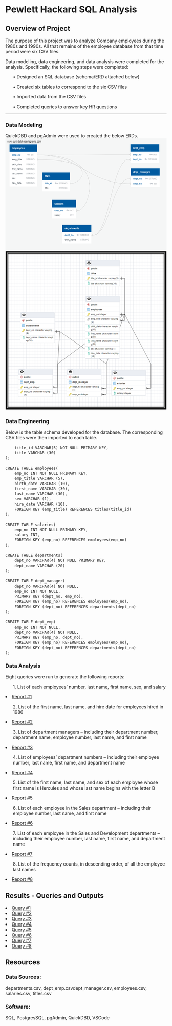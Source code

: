 # Pewlett Hackard SQL Analysis

## Overview of Project
The purpose of this project was to analyze Company employees during the 1980s and 1990s. All that remains of the employee database from that time period were six CSV files.

Data modeling, data engineering, and data analysis were completed for the analysis.  Specifically, the following steps were completed:
<ul> •	Designed an SQL database (schema/ERD attached below) </ul>
<ul> •	Created six tables to correspond to the six CSV files </ul>
<ul> •	Imported data from the CSV files </ul>
<ul> •	Completed queries to answer key HR questions </ul>
<hr>

### Data Modeling
QuickDBD and pgAdmin were used to created the below ERDs.
<img src = "images/PewlettHackard_db_ERD_QuickDBD.png">
<img src = "images/PewlettHackard_db_ERD.png">

### Data Engineering
Below is the table schema developed for the database. The corresponding CSV files were then imported to each table.
```CREATE TABLE titles(
	title_id VARCHAR(5) NOT NULL PRIMARY KEY, 
	title VARCHAR (30)
);

CREATE TABLE employees(
	emp_no INT NOT NULL PRIMARY KEY,
	emp_title VARCHAR (5),
	birth_date VARCHAR (10),
	first_name VARCHAR (30),
	last_name VARCHAR (30),
	sex VARCHAR (1),
	hire_date VARCHAR (10),
	FOREIGN KEY (emp_title) REFERENCES titles(title_id)
);

CREATE TABLE salaries(
	emp_no INT NOT NULL PRIMARY KEY,
	salary INT,
	FOREIGN KEY (emp_no) REFERENCES employees(emp_no)
);

CREATE TABLE departments(
	dept_no VARCHAR(4) NOT NULL PRIMARY KEY, 
	dept_name VARCHAR (20)
);

CREATE TABLE dept_manager(
	dept_no VARCHAR(4) NOT NULL,
	emp_no INT NOT NULL,
	PRIMARY KEY (dept_no, emp_no),
	FOREIGN KEY (emp_no) REFERENCES employees(emp_no),
	FOREIGN KEY (dept_no) REFERENCES departments(dept_no)
);

CREATE TABLE dept_emp(
	emp_no INT NOT NULL,
	dept_no VARCHAR(4) NOT NULL, 
	PRIMARY KEY (emp_no, dept_no),
	FOREIGN KEY (emp_no) REFERENCES employees(emp_no),
	FOREIGN KEY (dept_no) REFERENCES departments(dept_no)
);
```

### Data Analysis
Eight queries were run to generate the following reports:
<ol> 1.	List of each employees’ number, last name, first name, sex, and salary </ol>
<li><a href = "Query Results/Query 1_data-1676224140167.csv"> Report #1 </a></li>
<ol> 2.	List of the first name, last name, and hire date for employees hired in 1986 </ol>
<li><a href = "Query Results/Query 2_data-1676227624276.csv"> Report #2 </a></li>
<ol> 3.	List of department managers – including their department number, department name, employee number, last name, and first name </ol>
<li><a href = "Query Results/Query 3_data-1676229890024.csv"> Report #3 </a></li>
<ol> 4.	List of employees’ department numbers – including their employee number, last name, first name, and department name </ol>
<li><a href = "Query Results/Query 4_data-1676231835786.csv"> Report #4 </a></li>
<ol> 5.	List of the first name, last name, and sex of each employee whose first name is Hercules and whose last name begins with the letter B </ol>
<li><a href = "Query Results/Query 5_data-1676232646666.csv"> Report #5</a></li>
<ol> 6.	List of each employee in the Sales department – including their employee number, last name, and first name </ol>
<li><a href = "Query Results/Query 6_data-1676232994548.csv"> Report #6</a></li>
<ol> 7.	List of each employee in the Sales and Development departments – including their employee number, last name, first name, and department name </ol>
<li><a href = "Query Results/Query 7_data-1676233191647.csv"> Report #7</a></li>
<ol> 8.	List of the frequency counts, in descending order, of all the employee last names </ol>
<li><a href = "Query Results/Query 8_data-1676234311246.csv"> Report #8 </a></li>

## Results - Queries and Outputs
<li><a href = "EmployeeSQL/Query #1.sql"> Query #1 </a></li>
<li><a href = "EmployeeSQL/Query #2.sql"> Query #2 </a></li>
<li><a href = "EmployeeSQL/Query #3.sql"> Query #3 </a></li>
<li><a href = "EmployeeSQL/Query #4.sql"> Query #4 </a></li>
<li><a href = "EmployeeSQL/Query #5.sql"> Query #5 </a></li>
<li><a href = "EmployeeSQL/Query #6.sql"> Query #6 </a></li>
<li><a href = "EmployeeSQL/Query #7.sql"> Query #7 </a></li>
<li><a href = "EmployeeSQL/Query #8.sql"> Query #8 </a></li>

## Resources
### Data Sources: 
departments.csv, dept_emp.csvdept_manager.csv, employees.csv, salaries.csv, titles.csv
### Software: 
SQL, PostgresSQL, pgAdmin, QuickDBD, VSCode